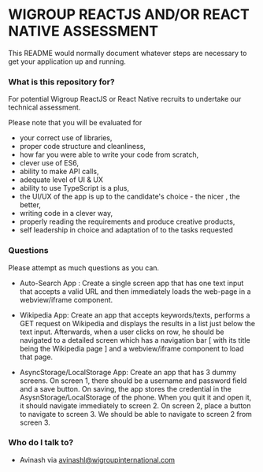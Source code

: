 # WIGROUP REACTJS AND/OR REACT NATIVE ASSESSMENT #

This README would normally document whatever steps are necessary to get your application up and running.

### What is this repository for? ###

For potential Wigroup ReactJS or React Native recruits to undertake our technical assessment.  

Please note that you will be evaluated for
* your correct use of libraries, 
* proper code structure and cleanliness,
* how far you were able to write your code from scratch,
* clever use of ES6,
* ability to make API calls,
* adequate level of UI & UX
* ability to use TypeScript is a plus,
* the UI/UX of the app is up to the candidate's choice - the nicer , the better,
* writing code in a clever way,
* properly reading the requirements and produce creative products,
* self leadership in choice and adaptation of to the tasks requested


### Questions ###

Please attempt as much questions as you can.

* Auto-Search App : Create a single screen app that has one text input that accepts a valid URL and then immediately loads the web-page in a webview/iframe component.

* Wikipedia App:  Create an app that accepts keywords/texts, performs a GET request on Wikipedia and displays the results in a list just below the text input. Afterwards, when a user clicks on row, he should be navigated to a detailed screen which has a navigation bar [ with its title being the Wikipedia page ] and a webview/iframe component to load that page.

* AsyncStorage/LocalStorage App: Create an app that has 3 dummy screens. On screen 1, there should be a username and password field and a save button. On saving, the app stores the credential in the AsysnStorage/LocalStorage of the phone. When you quit it and open it, it should navigate immediately to screen 2. On screen 2, place a button to navigate to screen 3. We should be able to navigate to screen 2 from screen 3.

### Who do I talk to? ###

* Avinash via avinashl@wigroupinternational.com
